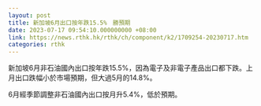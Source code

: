 ```yaml
---
layout: post
title: 新加坡6月出口按年跌15.5%　勝預期
date: 2023-07-17 09:54:10.000000000 +08:00
link: https://news.rthk.hk/rthk/ch/component/k2/1709254-20230717.htm
categories: rthk
---
```


新加坡6月非石油國內出口按年跌15.5%，因為電子及非電子產品出口都下跌。上月出口跌幅小於市場預期，但大過5月的14.8%。

6月經季節調整非石油國內出口按月升5.4%，低於預期。
